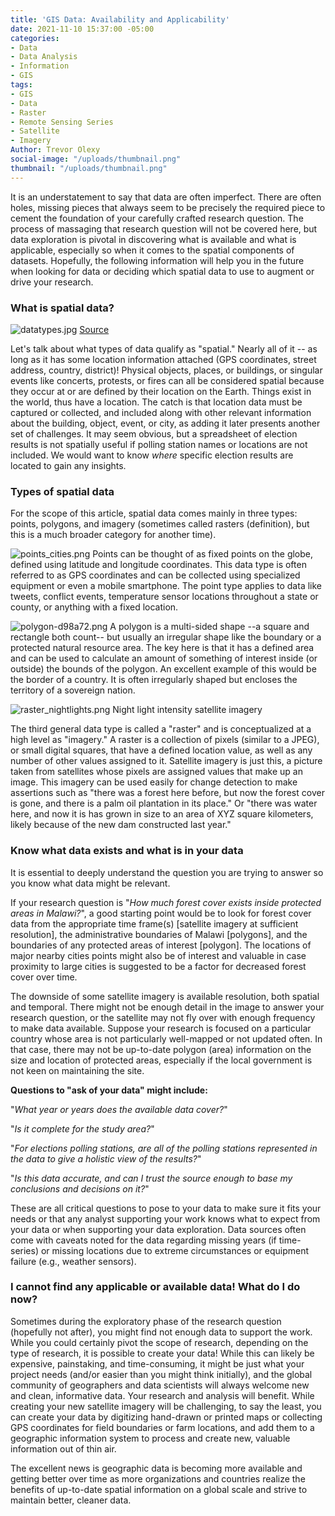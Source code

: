```yaml
---
title: 'GIS Data: Availability and Applicability'
date: 2021-11-10 15:37:00 -05:00
categories:
- Data
- Data Analysis
- Information
- GIS
tags:
- GIS
- Data
- Raster
- Remote Sensing Series
- Satellite
- Imagery
Author: Trevor Olexy
social-image: "/uploads/thumbnail.png"
thumbnail: "/uploads/thumbnail.png"
---
```


It is an understatement to say that data are often imperfect. There are often holes, missing pieces that always seem to be precisely the required piece to cement the foundation of your carefully crafted research question. The process of massaging that research question will not be covered here, but data exploration is pivotal in discovering what is available and what is applicable, especially so when it comes to the spatial components of datasets. Hopefully, the following information will help you in the future when looking for data or deciding which spatial data to use to augment or drive your research.

<!--more-->

### What is spatial data?

![datatypes.jpg](/uploads/datatypes.jpg)
[Source ](https://saylordotorg.github.io/text_essentials-of-geographic-information-systems/s11-geospatial-analysis-i-vector-o.html)

Let's talk about what types of data qualify as "spatial." Nearly all of it -- as long as it has some location information attached (GPS coordinates, street address, country, district)! Physical objects, places, or buildings, or singular events like concerts, protests, or fires can all be considered spatial because they occur at or are defined by their location on the Earth. Things exist in the world, thus have a location. The catch is that location data must be captured or collected, and included along with other relevant information about the building, object, event, or city, as adding it later presents another set of challenges. It may seem obvious, but a spreadsheet of election results is not spatially useful if polling station names or locations are not included. We would want to know *where* specific election results are located to gain any insights.

### Types of spatial data

For the scope of this article, spatial data comes mainly in three types: points, polygons, and imagery (sometimes called rasters (definition), but this is a much broader category for another time).

![points_cities.png](/uploads/points_cities.png)
Points can be thought of as fixed points on the globe, defined using latitude and longitude coordinates. This data type is often referred to as GPS coordinates and can be collected using specialized equipment or even a mobile smartphone. The point type applies to data like tweets, conflict events, temperature sensor locations throughout a state or county, or anything with a fixed location.

![polygon-d98a72.png](/uploads/polygon-d98a72.png)
A polygon is a multi-sided shape --a square and rectangle both count-- but usually an irregular shape like the boundary or a protected natural resource area. The key here is that it has a defined area and can be used to calculate an amount of something of interest inside (or outside) the bounds of the polygon. An excellent example of this would be the border of a country. It is often irregularly shaped but encloses the territory of a sovereign nation.

![raster_nightlights.png](/uploads/raster_nightlights.png)
Night light intensity satellite imagery

The third general data type is called a "raster" and  is conceptualized at a high level as "imagery." A raster is a collection of pixels (similar to a JPEG), or small digital squares, that have a defined location value, as well as any number of other values assigned to it. Satellite imagery is just this, a picture taken from satellites whose pixels are assigned values that make up an image. This imagery can be used easily for change detection to make assertions such as "there was a forest here before, but now the forest cover is gone, and there is a palm oil plantation in its place." Or "there was water here, and now it is has grown in size to an area of XYZ square kilometers, likely because of the new dam constructed last year."

### Know what data exists and what is in your data

It is essential to deeply understand the question you are trying to answer so you know what data might be relevant.

If your research question is "*How much forest cover exists inside protected areas in Malawi?*", a good starting point would be to look for forest cover data from the appropriate time frame(s) \[satellite imagery at sufficient resolution\], the administrative boundaries of Malawi \[polygons\], and the boundaries of any protected areas of interest \[polygon\]. The locations of major nearby cities points might also be of interest and valuable in case proximity to large cities is suggested to be a factor for decreased forest cover over time.

The downside of some satellite imagery is available resolution, both spatial and temporal. There might not be enough detail in the image to answer your research question, or the satellite may not fly over with enough frequency to make data available. Suppose your research is focused on a particular country whose area is not particularly well-mapped or not updated often. In that case, there may not be up-to-date polygon (area) information on the size and location of protected areas, especially if the local government is not keen on maintaining the site.

**Questions to "ask of your data" might include:**

"*What year or years does the available data cover?*"

"*Is it complete for the study area?*"

"*For elections polling stations, are all of the polling stations represented in the data to give a holistic view of the results?*"

"*Is this data accurate, and can I trust the source enough to base my conclusions and decisions on it?*"

These are all critical questions to pose to your data to make sure it fits your needs or that any analyst supporting your work knows what to expect from your data or when supporting your data exploration. Data sources often come with caveats noted for the data regarding missing years (if time-series) or missing locations due to extreme circumstances or equipment failure (e.g., weather sensors).

### I cannot find any applicable or available data! What do I do now?

Sometimes during the exploratory phase of the research question (hopefully not after), you might find not enough data to support the work. While you could certainly pivot the scope of research, depending on the type of research, it is possible to create your data! While this can likely be expensive, painstaking, and time-consuming, it might be just what your project needs (and/or easier than you might think initially), and the global community of geographers and data scientists will always welcome new and clean, informative data. Your research and analysis will benefit. While creating your new satellite imagery will be challenging, to say the least, you can create your data by digitizing hand-drawn or printed maps or collecting GPS coordinates for field boundaries or farm locations, and add them to a geographic information system to process and create new, valuable information out of thin air.

The excellent news is geographic data is becoming more available and getting better over time as more organizations and countries realize the benefits of up-to-date spatial information on a global scale and strive to maintain better, cleaner data.